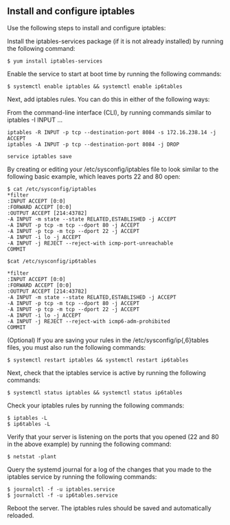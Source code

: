 

## Install and configure iptables
Use the following steps to install and configure iptables:

Install the iptables-services package (if it is not already installed) by running the following command:
```
$ yum install iptables-services
```
Enable the service to start at boot time by running the following commands:
```
$ systemctl enable iptables && systemctl enable ip6tables
```
Next, add iptables rules. You can do this in either of the following ways:

From the command-line interface (CLI), by running commands similar to iptables -I INPUT ...
```
iptables -R INPUT -p tcp --destination-port 8084 -s 172.16.238.14 -j ACCEPT
iptables -A INPUT -p tcp --destination-port 8084 -j DROP

service iptables save
```
By creating or editing your /etc/sysconfig/iptables file to look similar to the following basic example, which leaves ports 22 and 80 open:
```
$ cat /etc/sysconfig/iptables
*filter
:INPUT ACCEPT [0:0]
:FORWARD ACCEPT [0:0]
:OUTPUT ACCEPT [214:43782]
-A INPUT -m state --state RELATED,ESTABLISHED -j ACCEPT
-A INPUT -p tcp -m tcp --dport 80 -j ACCEPT
-A INPUT -p tcp -m tcp --dport 22 -j ACCEPT
-A INPUT -i lo -j ACCEPT
-A INPUT -j REJECT --reject-with icmp-port-unreachable
COMMIT
```
```
$cat /etc/sysconfig/ip6tables

*filter
:INPUT ACCEPT [0:0]
:FORWARD ACCEPT [0:0]
:OUTPUT ACCEPT [214:43782]
-A INPUT -m state --state RELATED,ESTABLISHED -j ACCEPT
-A INPUT -p tcp -m tcp --dport 80 -j ACCEPT
-A INPUT -p tcp -m tcp --dport 22 -j ACCEPT
-A INPUT -i lo -j ACCEPT
-A INPUT -j REJECT --reject-with icmp6-adm-prohibited
COMMIT
```
(Optional) If you are saving your rules in the /etc/sysconfig/ip{,6}tables files, you must also run the following commands:
```
$ systemctl restart iptables && systemctl restart ip6tables
```
Next, check that the iptables service is active by running the following commands:
```
$ systemctl status iptables && systemctl status ip6tables
```
Check your iptables rules by running the following commands:
```
$ iptables -L
$ ip6tables -L
```
Verify that your server is listening on the ports that you opened (22 and 80 in the above example) by running the following command:
```
$ netstat -plant
```
Query the systemd journal for a log of the changes that you made to the iptables service by running the following commands:
```
$ journalctl -f -u iptables.service
$ journalctl -f -u ip6tables.service
```
Reboot the server. The iptables rules should be saved and automatically reloaded.
